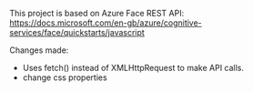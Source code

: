 This project is based on Azure Face REST API: https://docs.microsoft.com/en-gb/azure/cognitive-services/face/quickstarts/javascript

Changes made: 
 - Uses fetch() instead of XMLHttpRequest to make API calls. 
 - change css properties